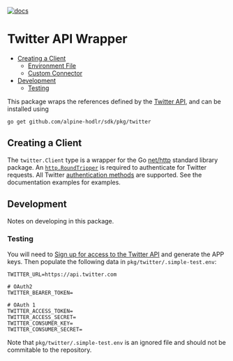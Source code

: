 [![docs](https://img.shields.io/static/v1?label=coinbase&message=reference&color=blue)](https://pkg.go.dev/github.com/alpine-hodler/sdk@v0.1.0-alpha/pkg/twitter)

# Twitter API Wrapper

- [Creating a Client](#creating-a-client)
  - [Environment File](#environment-file)
  - [Custom Connector](#custom-connector)
- [Development](#development)
  - [Testing](#testing)

This package wraps the references defined by the [Twitter API](https://developer.twitter.com/en/docs/api-reference-index), and can be installed using

```
go get github.com/alpine-hodlr/sdk/pkg/twitter
```

## Creating a Client

The `twitter.Client` type is a wrapper for the Go [net/http](https://pkg.go.dev/net/http) standard library package.  An [`http.RoundTripper`](https://pkg.go.dev/net/http#RoundTripper) is required to authenticate for Twitter requests.  All Twitter [authentication methods](https://developer.twitter.com/en/docs/authentication/overview) are supported.  See the documentation examples for examples.

## Development

Notes on developing in this package.

### Testing

You will need to [Sign up for access to the Twitter API](https://developer.twitter.com/en/docs/api-reference-index) and generate the APP keys.  Then populate the following data in `pkg/twitter/.simple-test.env`:
```.env
TWITTER_URL=https://api.twitter.com

# OAuth2
TWITTER_BEARER_TOKEN=

# OAuth 1
TWITTER_ACCESS_TOKEN=
TWITTER_ACCESS_SECRET=
TWITTER_CONSUMER_KEY=
TWITTER_CONSUMER_SECRET=

```

Note that `pkg/twitter/.simple-test.env` is an ignored file and should not be commitable to the repository.
